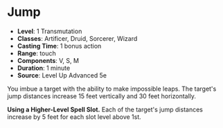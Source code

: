 # Jump

- **Level**: 1 Transmutation
- **Classes**: Artificer, Druid, Sorcerer, Wizard
- **Casting Time**: 1 bonus action
- **Range**: touch
- **Components**: V, S, M
- **Duration**: 1 minute
- **Source**: Level Up Advanced 5e

You imbue a target with the ability to make impossible leaps. The target's jump distances increase 15 feet vertically and 30 feet horizontally.

**Using a Higher-Level Spell Slot.** Each of the target's jump distances increase by 5 feet for each slot level above 1st.
